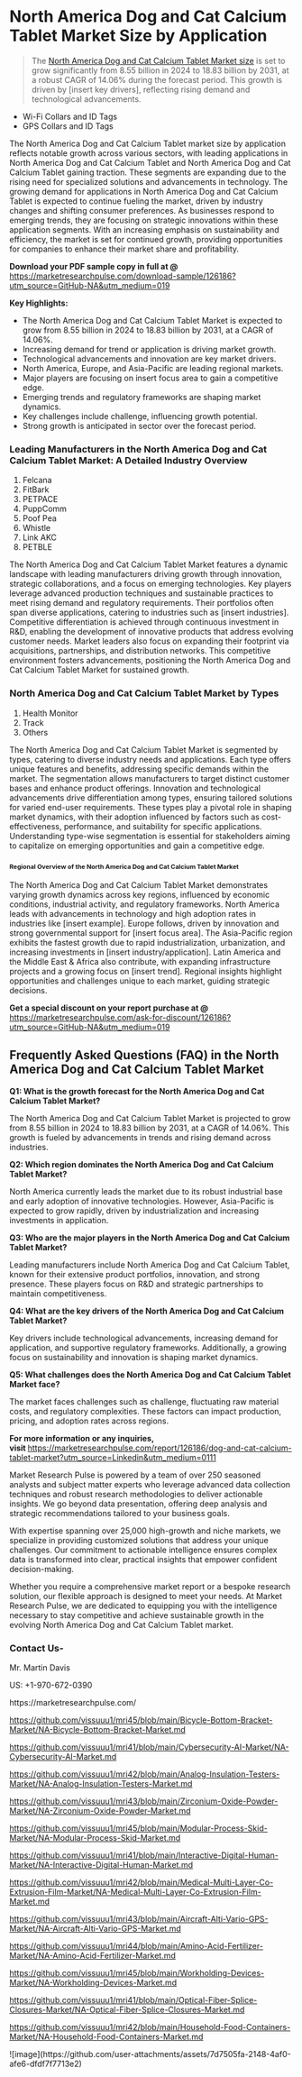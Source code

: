<h1>North America Dog and Cat Calcium Tablet Market&nbsp;Size by Application</h1><blockquote><p>The <a href="https://marketresearchpulse.com/download-sample/126186?utm_source=GitHub-NA&amp;utm_medium=019">North America Dog and Cat Calcium Tablet Market size</a> is set to grow significantly from 8.55 billion in 2024 to 18.83 billion by 2031, at a robust CAGR of 14.06% during the forecast period. This growth is driven by [insert key drivers], reflecting rising demand and technological advancements.</p></blockquote><ul><li>Wi-Fi Collars and ID Tags<li> GPS Collars and ID Tags</li></ul><p>The North America Dog and Cat Calcium Tablet market size by application reflects notable growth across various sectors, with leading applications in North America Dog and Cat Calcium Tablet and North America Dog and Cat Calcium Tablet gaining traction. These segments are expanding due to the rising need for specialized solutions and advancements in technology. The growing demand for applications in North America Dog and Cat Calcium Tablet is expected to continue fueling the market, driven by industry changes and shifting consumer preferences. As businesses respond to emerging trends, they are focusing on strategic innovations within these application segments. With an increasing emphasis on sustainability and efficiency, the market is set for continued growth, providing opportunities for companies to enhance their market share and profitability.</p><p><strong>Download your PDF sample copy in full at @ </strong><a href="https://marketresearchpulse.com/download-sample/126186?utm_source=GitHub-NA&amp;utm_medium=019">https://marketresearchpulse.com/download-sample/126186?utm_source=GitHub-NA&amp;utm_medium=019</a></p><p><strong>Key Highlights: </strong></p><ul><li>The North America Dog and Cat Calcium Tablet Market is expected to grow from 8.55 billion in 2024 to 18.83 billion by 2031, at a CAGR of 14.06%.</li><li>Increasing demand for trend or application is driving market growth.</li><li>Technological advancements and innovation are key market drivers.</li><li>North America, Europe, and Asia-Pacific are leading regional markets.</li><li>Major players are focusing on insert focus area to gain a competitive edge.</li><li>Emerging trends and regulatory frameworks are shaping market dynamics.</li><li>Key challenges include challenge, influencing growth potential.</li><li>Strong growth is anticipated in sector over the forecast period.</li></ul><h3>Leading Manufacturers in the North America Dog and Cat Calcium Tablet Market: A Detailed Industry Overview</h3><ol><li>Felcana</li><li>FitBark</li><li>PETPACE</li><li>PuppComm</li><li>Poof Pea</li><li>Whistle</li><li>Link AKC</li><li>PETBLE</li></ol><div class="flex max-w-full flex-col flex-grow"><div class="min-h-8 text-message flex w-full flex-col items-end gap-2 whitespace-normal break-words [.text-message+&amp;]:mt-5" dir="auto" data-message-author-role="assistant" data-message-id="fd8432e4-4910-450d-b182-61b7bfb0a01f" data-message-model-slug="gpt-4o"><div class="flex w-full flex-col gap-1 empty:hidden first:pt-[3px]"><div class="markdown prose w-full break-words dark:prose-invert light"><p>The North America Dog and Cat Calcium Tablet Market features a dynamic landscape with leading manufacturers driving growth through innovation, strategic collaborations, and a focus on emerging technologies. Key players leverage advanced production techniques and sustainable practices to meet rising demand and regulatory requirements. Their portfolios often span diverse applications, catering to industries such as [insert industries]. Competitive differentiation is achieved through continuous investment in R&amp;D, enabling the development of innovative products that address evolving customer needs. Market leaders also focus on expanding their footprint via acquisitions, partnerships, and distribution networks. This competitive environment fosters advancements, positioning the North America Dog and Cat Calcium Tablet Market for sustained growth.</p></div></div></div></div><h3>North America Dog and Cat Calcium Tablet Market by Types</h3><ol><li>Health Monitor<li> Track<li> Others</li></ol><div class="flex max-w-full flex-col flex-grow"><div class="min-h-8 text-message flex w-full flex-col items-end gap-2 whitespace-normal break-words [.text-message+&amp;]:mt-5" dir="auto" data-message-author-role="assistant" data-message-id="084470be-0bb7-4664-bddf-5156b4f41249" data-message-model-slug="gpt-4o-mini"><div class="flex w-full flex-col gap-1 empty:hidden first:pt-[3px]"><div class="markdown prose w-full break-words dark:prose-invert light"><p>The North America Dog and Cat Calcium Tablet Market is segmented by types, catering to diverse industry needs and applications. Each type offers unique features and benefits, addressing specific demands within the market. The segmentation allows manufacturers to target distinct customer bases and enhance product offerings. Innovation and technological advancements drive differentiation among types, ensuring tailored solutions for varied end-user requirements. These types play a pivotal role in shaping market dynamics, with their adoption influenced by factors such as cost-effectiveness, performance, and suitability for specific applications. Understanding type-wise segmentation is essential for stakeholders aiming to capitalize on emerging opportunities and gain a competitive edge.</p></div></div></div></div><h3><span style="font-size: 11px;">Regional Overview of the North America Dog and Cat Calcium Tablet Market</span></h3><div class="flex max-w-full flex-col flex-grow"><div class="min-h-8 text-message flex w-full flex-col items-end gap-2 whitespace-normal break-words [.text-message+&amp;]:mt-5" dir="auto" data-message-author-role="assistant" data-message-id="e9038762-ce64-4e30-91c9-9bd413514231" data-message-model-slug="gpt-4o-mini"><div class="flex w-full flex-col gap-1 empty:hidden first:pt-[3px]"><div class="markdown prose w-full break-words dark:prose-invert light"><p>The North America Dog and Cat Calcium Tablet Market demonstrates varying growth dynamics across key regions, influenced by economic conditions, industrial activity, and regulatory frameworks. North America leads with advancements in technology and high adoption rates in industries like [insert example]. Europe follows, driven by innovation and strong governmental support for [insert focus area]. The Asia-Pacific region exhibits the fastest growth due to rapid industrialization, urbanization, and increasing investments in [insert industry/application]. Latin America and the Middle East &amp; Africa also contribute, with expanding infrastructure projects and a growing focus on [insert trend]. Regional insights highlight opportunities and challenges unique to each market, guiding strategic decisions.</p></div></div></div></div><p><strong>Get a special discount on your report purchase at @ </strong><a href="https://marketresearchpulse.com/ask-for-discount/126186?utm_source=GitHub-NA&amp;utm_medium=019">https://marketresearchpulse.com/ask-for-discount/126186?utm_source=GitHub-NA&amp;utm_medium=019</a></p><h2>Frequently Asked Questions (FAQ) in the North America Dog and Cat Calcium Tablet Market</h2><p><strong>Q1: What is the growth forecast for the North America Dog and Cat Calcium Tablet Market?</strong></p><p>The North America Dog and Cat Calcium Tablet Market is projected to grow from 8.55 billion in 2024 to 18.83 billion by 2031, at a CAGR of 14.06%. This growth is fueled by advancements in trends and rising demand across industries.</p><p><strong>Q2: Which region dominates the North America Dog and Cat Calcium Tablet Market?</strong></p><p>North America currently leads the market due to its robust industrial base and early adoption of innovative technologies. However, Asia-Pacific is expected to grow rapidly, driven by industrialization and increasing investments in application.</p><p><strong>Q3: Who are the major players in the North America Dog and Cat Calcium Tablet Market?</strong></p><p>Leading manufacturers include North America Dog and Cat Calcium Tablet, known for their extensive product portfolios, innovation, and strong presence. These players focus on R&amp;D and strategic partnerships to maintain competitiveness.</p><p><strong>Q4: What are the key drivers of the North America Dog and Cat Calcium Tablet Market?</strong></p><p>Key drivers include technological advancements, increasing demand for application, and supportive regulatory frameworks. Additionally, a growing focus on sustainability and innovation is shaping market dynamics.</p><p><strong>Q5: What challenges does the North America Dog and Cat Calcium Tablet Market face?</strong></p><p>The market faces challenges such as challenge, fluctuating raw material costs, and regulatory complexities. These factors can impact production, pricing, and adoption rates across regions.</p><p><strong>For more information or any inquiries, visit&nbsp;</strong><a href="https://marketresearchpulse.com/report/126186/dog-and-cat-calcium-tablet-market?utm_source=Linkedin&utm_medium=0111">https://marketresearchpulse.com/report/126186/dog-and-cat-calcium-tablet-market?utm_source=Linkedin&utm_medium=0111</a></p><p>Market Research Pulse is powered by a team of over 250 seasoned analysts and subject matter experts who leverage advanced data collection techniques and robust research methodologies to deliver actionable insights. We go beyond data presentation, offering deep analysis and strategic recommendations tailored to your business goals.</p><p>With expertise spanning over 25,000 high-growth and niche markets, we specialize in providing customized solutions that address your unique challenges. Our commitment to actionable intelligence ensures complex data is transformed into clear, practical insights that empower confident decision-making.</p><p>Whether you require a comprehensive market report or a bespoke research solution, our flexible approach is designed to meet your needs. At Market Research Pulse, we are dedicated to equipping you with the intelligence necessary to stay competitive and achieve sustainable growth in the evolving North America Dog and Cat Calcium Tablet market.</p><h3><strong>Contact Us-</strong></h3><p>Mr. Martin Davis</p><p>US: +1-970-672-0390</p><p>https://marketresearchpulse.com/</p><p><a href="https://github.com/vissuuu1/mri45/blob/main/Bicycle-Bottom-Bracket-Market/NA-Bicycle-Bottom-Bracket-Market.md">https://github.com/vissuuu1/mri45/blob/main/Bicycle-Bottom-Bracket-Market/NA-Bicycle-Bottom-Bracket-Market.md</a></p><p><a href="https://github.com/vissuuu1/mri41/blob/main/Cybersecurity-AI-Market/NA-Cybersecurity-AI-Market.md">https://github.com/vissuuu1/mri41/blob/main/Cybersecurity-AI-Market/NA-Cybersecurity-AI-Market.md</a></p><p><a href="https://github.com/vissuuu1/mri42/blob/main/Analog-Insulation-Testers-Market/NA-Analog-Insulation-Testers-Market.md">https://github.com/vissuuu1/mri42/blob/main/Analog-Insulation-Testers-Market/NA-Analog-Insulation-Testers-Market.md</a></p><p><a href="https://github.com/vissuuu1/mri43/blob/main/Zirconium-Oxide-Powder-Market/NA-Zirconium-Oxide-Powder-Market.md">https://github.com/vissuuu1/mri43/blob/main/Zirconium-Oxide-Powder-Market/NA-Zirconium-Oxide-Powder-Market.md</a></p><p><a href="https://github.com/vissuuu1/mri45/blob/main/Modular-Process-Skid-Market/NA-Modular-Process-Skid-Market.md">https://github.com/vissuuu1/mri45/blob/main/Modular-Process-Skid-Market/NA-Modular-Process-Skid-Market.md</a></p><p><a href="https://github.com/vissuuu1/mri41/blob/main/Interactive-Digital-Human-Market/NA-Interactive-Digital-Human-Market.md">https://github.com/vissuuu1/mri41/blob/main/Interactive-Digital-Human-Market/NA-Interactive-Digital-Human-Market.md</a></p><p><a href="https://github.com/vissuuu1/mri42/blob/main/Medical-Multi-Layer-Co-Extrusion-Film-Market/NA-Medical-Multi-Layer-Co-Extrusion-Film-Market.md">https://github.com/vissuuu1/mri42/blob/main/Medical-Multi-Layer-Co-Extrusion-Film-Market/NA-Medical-Multi-Layer-Co-Extrusion-Film-Market.md</a></p><p><a href="https://github.com/vissuuu1/mri43/blob/main/Aircraft-Alti-Vario-GPS-Market/NA-Aircraft-Alti-Vario-GPS-Market.md">https://github.com/vissuuu1/mri43/blob/main/Aircraft-Alti-Vario-GPS-Market/NA-Aircraft-Alti-Vario-GPS-Market.md</a></p><p><a href="https://github.com/vissuuu1/mri44/blob/main/Amino-Acid-Fertilizer-Market/NA-Amino-Acid-Fertilizer-Market.md">https://github.com/vissuuu1/mri44/blob/main/Amino-Acid-Fertilizer-Market/NA-Amino-Acid-Fertilizer-Market.md</a></p><p><a href="https://github.com/vissuuu1/mri45/blob/main/Workholding-Devices-Market/NA-Workholding-Devices-Market.md">https://github.com/vissuuu1/mri45/blob/main/Workholding-Devices-Market/NA-Workholding-Devices-Market.md</a></p><p><a href="https://github.com/vissuuu1/mri41/blob/main/Optical-Fiber-Splice-Closures-Market/NA-Optical-Fiber-Splice-Closures-Market.md">https://github.com/vissuuu1/mri41/blob/main/Optical-Fiber-Splice-Closures-Market/NA-Optical-Fiber-Splice-Closures-Market.md</a></p><p><a href="https://github.com/vissuuu1/mri42/blob/main/Household-Food-Containers-Market/NA-Household-Food-Containers-Market.md">https://github.com/vissuuu1/mri42/blob/main/Household-Food-Containers-Market/NA-Household-Food-Containers-Market.md</a></p>
![image](https://github.com/user-attachments/assets/7d7505fa-2148-4af0-afe6-dfdf7f7713e2)
